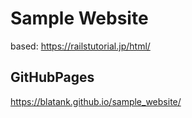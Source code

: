 # Sample Website
based: https://railstutorial.jp/html/
## GitHubPages
https://blatank.github.io/sample_website/
